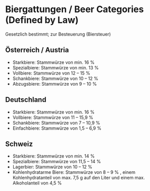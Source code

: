 # Biergattungen  / Beer Categories (Defined by Law)


Gesetzlich bestimmt; zur Besteuerung (Biersteuer)



## Österreich / Austria

- Starkbiere:   Stammwürze von min. 16 %
- Spezialbiere: Stammwürze von min. 13 %
- Vollbiere:    Stammwürze von 12 – 15 %
- Schankbiere:   Stammwürze von 10 – 12 %
- Abzugsbiere:   Stammwürze von 9 – 10 %

## Deutschland

- Starkbiere: Stammwürze von min. 16 %
- Vollbiere: Stammwürze von 11 – 15,9 %
- Schankbiere: Stammwürze von 7 – 10,9 %
- Einfachbiere: Stammwürze von 1,5 – 6,9 %

## Schweiz 

- Starkbiere: Stammwürze von min. 14 %
- Spezialbiere: Stammwürze von 11,5 – 14 %
- Lagerbier: Stammwürze von 10 – 12 %
- Kohlenhydratarme Biere: Stammwürze von 8 – 9 % , einem Kohlenhydratanteil von max. 7,5 g auf den Liter und einem max. Alkoholanteil von 4,5 %





